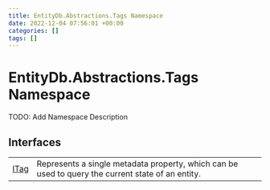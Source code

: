 ```yaml
---
title: EntityDb.Abstractions.Tags Namespace
date: 2022-12-04 07:56:01 +00:00
categories: []
tags: []
---
```


# EntityDb.Abstractions.Tags Namespace

TODO: Add Namespace Description

## Interfaces
<table><tr><td><a href='dotnet./entitydb.abstractions.tags.itag'>ITag</a></td><td>
Represents a single metadata property, which can be used to query the current state of an entity.
</td></tr></table>
